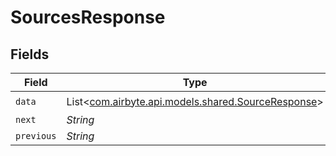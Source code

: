 # SourcesResponse


## Fields

| Field                                                                                       | Type                                                                                        | Required                                                                                    | Description                                                                                 |
| ------------------------------------------------------------------------------------------- | ------------------------------------------------------------------------------------------- | ------------------------------------------------------------------------------------------- | ------------------------------------------------------------------------------------------- |
| `data`                                                                                      | List<[com.airbyte.api.models.shared.SourceResponse](../../models/shared/SourceResponse.md)> | :heavy_check_mark:                                                                          | N/A                                                                                         |
| `next`                                                                                      | *String*                                                                                    | :heavy_minus_sign:                                                                          | N/A                                                                                         |
| `previous`                                                                                  | *String*                                                                                    | :heavy_minus_sign:                                                                          | N/A                                                                                         |